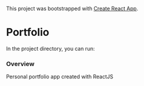 This project was bootstrapped with [Create React App](https://github.com/facebook/create-react-app).

# Portfolio

In the project directory, you can run:

### Overview
Personal portfolio app created with ReactJS
